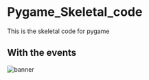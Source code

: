 # Pygame_Skeletal_code
This is the skeletal code for pygame

## With the events
![banner](https://github.com/srinikesh2929/Pygame_Skeletal_code/assets/skeleta_code_printing_the_events.gif)
